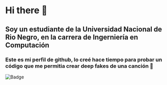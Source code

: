 # Hi there 👋
## Soy un estudiante de la Universidad Nacional de Rio Negro, en la carrera de Ingerniería en Computación
### Este es mi perfil de github, lo creé hace tiempo para probar un código que me permitia crear deep fakes de una canción 🤣
<!--
**ValentinJM/valentinjm** is a ✨ _special_ ✨ repository because its `README.md` (this file) appears on your GitHub profile.

Here are some ideas to get you started:

- 🔭 I’m currently working on ...
- 🌱 I’m currently learning ...
- 👯 I’m looking to collaborate on ...
- 🤔 I’m looking for help with ...
- 💬 Ask me about ...
- 📫 How to reach me: ...
- 😄 Pronouns: ...
- ⚡ Fun fact: ...
-->
![Badge](https://bit.ly/icom-badge)
